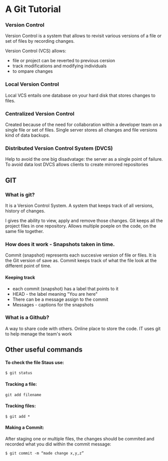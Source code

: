 # A Git Tutorial

### Version Control

Version Control is a system that allows to revisit various versions of a file or set of files by recording changes.

Version Control (VCS) allows: 
+ file or project can be reverted to previous cersion
+ track modifications and modifying individuals
+ to ompare changes

### Local Version Control

Local VCS entails one database on your hard disk that stores changes to files.

### Centralized Version Control
Created because of the need for collaboration within a developer team on a single file or set of files. Single server stores all changes and file versions kind of data backups.

### Distributed Version Control System (DVCS)
Help to avoid the one big disadvatage: the server as a single point of failure. To avoid data lost DVCS allows clients to create mirrored repositories

## GIT

### What is git? 
It is a Version Control System. A system that keeps track of all versions, history of changes. 

I gives the ability to view, apply and remove those changes. Git keeps all the project files in one repository. Allows multiple poeple on the code, on the same file together.

### How does it work - Snapshots taken in time. 

Commit (snapshot) represents each succesive version of file or files. It is the Git version of save as. Commit keeps track of what the file look at the different point of time.

#### Keeping track
- each commit (snapshot) has a label that points to it
- HEAD - the label meaning "You are here"
- There can be a message assign to the commit
- Messages - captions for the snapshots  

### What is a Github?

A way to share code with others. Online place to store the code. IT uses git to help menage the team's work

## Other useful commands

#### To check the file Staus use:
```
$ git status
```
#### Tracking a file: 
```
git add filename
```

#### Tracking files:
```
$ git add *
```

#### Making a Commit:

After staging one or multiple files, the changes should be commited and recorded what you did within the commit message:
```
$ git commit -m “made change x,y,z”

